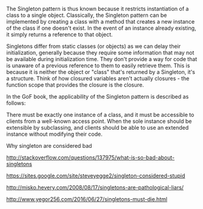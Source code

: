 The Singleton pattern is thus known because it restricts instantiation of a class to a single object. Classically, the Singleton pattern can be implemented by creating a class with a method that creates a new instance of the class if one doesn't exist. In the event of an instance already existing, it simply returns a reference to that object.

Singletons differ from static classes (or objects) as we can delay their initialization, generally because they require some information that may not be available during initialization time. They don't provide a way for code that is unaware of a previous reference to them to easily retrieve them. This is because it is neither the object or "class" that's returned by a Singleton, it's a structure. Think of how closured variables aren't actually closures - the function scope that provides the closure is the closure.

In the GoF book, the applicability of the Singleton pattern is described as follows:

There must be exactly one instance of a class, and it must be accessible to clients from a well-known access point.
When the sole instance should be extensible by subclassing, and clients should be able to use an extended instance without modifying their code.


Why singleton are considered bad

http://stackoverflow.com/questions/137975/what-is-so-bad-about-singletons

https://sites.google.com/site/steveyegge2/singleton-considered-stupid

http://misko.hevery.com/2008/08/17/singletons-are-pathological-liars/

http://www.yegor256.com/2016/06/27/singletons-must-die.html
